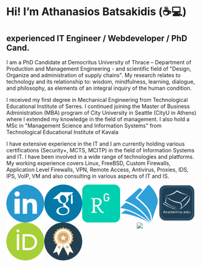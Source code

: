 # Hi! I’m Athanasios Batsakidis (:coffee::computer:)
## experienced IT Engineer / Webdeveloper / PhD Cand.

I am a PhD Candidate at Democritus University of Thrace – Department of Production and Management Engineering - and scientific field of "Design, Organize and administration of supply chains"​. My research relates to technology and its relationship to: wisdom, mindfulness, learning, dialogue, and philosophy, as elements of an integral inquiry of the human condition. 

I received my first degree in Mechanical Engineering from Technological Educational Institute of Serres. I continued joining the Master of Business Administration (MBA) program of City University in Seattle (CityU in Athens) where I extended my knowledge in the field of management. I also hold a MSc in "Management Science and Information Systems"​ from Technological Educational Institute of Kavala

I have extensive experience in the IT and I am currently holding various certifications (Security+, MCTS, MCITP) in the field of Information Systems and IT. I have been involved in a wide range of technologies and platforms. My working experience covers Linux, FreeBSD, Custom Firewalls, Application Level Firewalls, VPN, Remote Access, Antivirus, Proxies, IDS, IPS, VoIP,  VM and also consulting in various aspects of IT and IS.

<a href="https://www.linkedin.com/in/tbatsakidis/" target="_blank"><img src="/pics/linkedin.png" align="left" height="100" width="100" ></a>
<a href="https://scholar.google.co.uk/citations?user=8TN-R6QAAAAJ&hl=en" target="_blank"><img src="/pics/scholar.png" align="left" height="100" width="100" ></a>
<a href="https://www.researchgate.net/profile/Athanasios_Batsakidis2" target="_blank"><img src="/pics/rg.png" align="left" height="100" width="100" ></a>
<a href="https://academic.microsoft.com/profile/g5hg5846-g82i-4j2g-f7ih-3eg3hg07i639/AthanasiosBatsakidis/publication/search?q=Athanasios%20Batsakidis&qe=%2540%2540%2540USER.PUBLICATIONS%253Dc5dc5846-c82e-4f2c-b7ed-3ac3dc07e639&f=&orderBy=0" target="_blank"><img src="/pics/academic.png" align="left" height="100" width="100" ></a>
<a href="https://duth.academia.edu/ThanasisBatsakidis" target="_blank"><img src="/pics/academia-icon.png" align="left" height="100" width="100" ></a>
<a href="https://orcid.org/0000-0001-7769-829X" target="_blank"><img src="/pics/id.png" align="left" height="100" width="100" ></a>
<a href="https://www.credential.net/profile/batsakidisathanasios279163/wallet" target="_blank"><img src="/pics/certifications_logo.png" align="left" height="100" width="100" ></a>
<br/><br/>
<p align="center">
  <a href="https://github-readme-stats.vercel.app/api?username=abatsakidis&count_private=true&show_icons=true&include_all_commits=true&title_color=fff&icon_color=79ff97&text_color=9f9f9f&bg_color=151515">
    <img src="http://github-readme-stats.vercel.app/api?username=abatsakidis&count_private=true&show_icons=true&include_all_commits=true&title_color=fff&icon_color=79ff97&text_color=9f9f9f&bg_color=151515" />
  </a>
</p>
